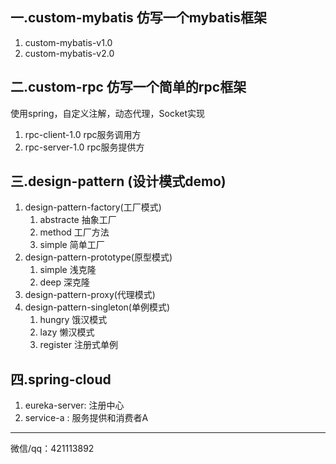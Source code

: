 ## 一.custom-mybatis 仿写一个mybatis框架
1. custom-mybatis-v1.0 
2. custom-mybatis-v2.0
## 二.custom-rpc 仿写一个简单的rpc框架

使用spring，自定义注解，动态代理，Socket实现
1. rpc-client-1.0 rpc服务调用方
2. rpc-server-1.0 rpc服务提供方

## 三.design-pattern (设计模式demo)
1. design-pattern-factory(工厂模式)
    1. abstracte 抽象工厂
    2. method 工厂方法
    3. simple 简单工厂
2. design-pattern-prototype(原型模式)
    1. simple 浅克隆
    2. deep 深克隆
3. design-pattern-proxy(代理模式)
4. design-pattern-singleton(单例模式)
    1. hungry 饿汉模式
    2. lazy 懒汉模式
    3. register 注册式单例
## 四.spring-cloud
1. eureka-server: 注册中心
2. service-a : 服务提供和消费者A








**********
微信/qq：421113892